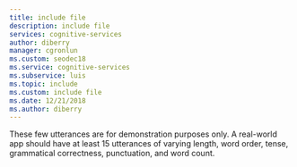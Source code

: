 ```yaml
---
title: include file
description: include file 
services: cognitive-services
author: diberry
manager: cgronlun
ms.custom: seodec18
ms.service: cognitive-services
ms.subservice: luis
ms.topic: include
ms.custom: include file
ms.date: 12/21/2018
ms.author: diberry
--- 
```


These few utterances are for demonstration purposes only. A real-world app should have at least 15 utterances of varying length, word order, tense, grammatical correctness, punctuation, and word count.
